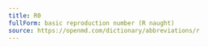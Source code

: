 ```yaml
---
title: R0
fullForm: basic reproduction number (R naught)
source: https://openmd.com/dictionary/abbreviations/r
---
```

